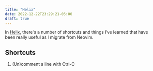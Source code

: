 ```yaml
---
title: "Helix"
date: 2022-12-22T23:29:21-05:00
draft: true
---
```


In [Helix](https://helix-editor.com/), there's a number of shortcuts and things I've learned that have been really useful as I migrate from Neovim.

## Shortcuts

1. (Un)comment a line with Ctrl-C
